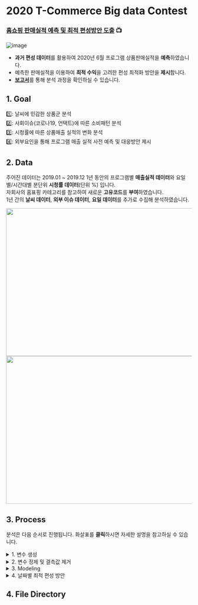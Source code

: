 # 2020 T-Commerce Big data Contest
### [홈쇼핑 판매실적 예측 및 최적 편성방안 도출](https://user-images.githubusercontent.com/84368492/164151119-cd83aec4-57e4-4375-8e08-251cd7198922.jpg) :tv:
![image](https://user-images.githubusercontent.com/84368492/164152567-98ea5b41-7931-4f30-82b4-1369ea17417f.png)

* **과거 편성 데이터**를 활용하여 2020년 6월 프로그램 상품판매실적을 **예측**하였습니다.
* 예측한 판매실적을 이용하여 **최적 수익**을 고려한 편성 최적화 방안을 **제시**합니다.
* [**보고서**](https://github.com/tingting919/BigData_Contest/blob/main/Final_report.pdf)를 통해 분석 과정을 확인하실 수 있습니다.   



## 1. Goal            
1️⃣: 날씨에 민감한 상품군 분석      
2️⃣: 사회이슈(코로나19, 언택트)에 따른 소비패턴 분석      
3️⃣: 시청률에 따른 상품매출 실적의 변화 분석   
4️⃣: 외부요인을 통해 프로그램 매출 실적 사전 예측 및 대응방안 제시   



## 2. Data   
주어진 데이터는 2019.01 ~ 2019.12 1년 동안의 프로그램별 **매출실적 데이터**와 요일별/시간대별 분단위 **시청률 데이터**(단위 %) 입니다.   
자회사의 홈표핑 카테고리를 참고하여 새로운 **고유코드**를 **부여**하였습니다.   
1년 간의 **날씨 데이터**, **외부 이슈 데이터**, **요일 데이터**를 추가로 수집해 분석하였습니다.   

<img width="800" height="400" src="https://user-images.githubusercontent.com/84368492/164160846-5bff902a-5650-4a1e-aa6c-4085ee82764b.png">
<img width="800" height="400" src="https://user-images.githubusercontent.com/84368492/164160790-f50a2e7f-eee8-467d-8cfc-8b0e4af4258d.png">   


 
## 3. Process   
분석은 다음 순서로 진행됩니다. 화살표를 **클릭**하시면 자세한 설명을 참고하실 수 있습니다.   
<details>
<summary> 1. 변수 생성 </summary>
<div markdown="1">   
   
 
    
* **EDA**를 실시해 주어진 데이터의 변수와 판매실적 간의 상관관계와 소비패턴을 파악합니다.  
 
 * 범주형 변수 생성   
    * 날짜 데이터를 **월/일/시간/주/요일/휴일** 여부로 분류하여 변수를 생성합니다.   
    * 오분류된 상품이 많아 새로운 **상위/중간/하위** 카테고리를 생성하고 134개의 **고유코드**를 새로 부여합니다.   
    * 추가적으로 수집한 날씨데이터를 분석하여 날씨관련 파생변수(**한파주의보/경보, 폭염주의보/경보**)를 데이터에 추가했습니다.   
 
 * 연속형 변수 생성   
    * **방송시간과 시청률 데이터**에 기반한 시간, 단가, 날씨(기온, 강수량) 변수를 생성합니다.   
    * 코로나19(사회적 이슈)를 반영하기 위해 택배 데이터를 활용한 **언택트지수**를 생성합니다.   
    * 2020년 test data에 시청률 변수가 주어지지 않아 **XGBoost**를 사용하여 2020년 시청률을 **예측**합니다.   
 
* 종속변수 생성: 상품이 한 시간 동안 판매되는 동안의 총 매출액의 누적합을 구한 것을 **목표 변수**로 설정합니다.   
 
</div>
</details>


<details>
<summary> 2. 변수 정제 및 결측값 제거 </summary>
<div markdown="1">   
   
 
    
 * 범주형 변수는 **one-hot-encoding** 방법을, 연속형 변수는 **MinMaxScaler** 방법을 사용하여 정제합니다.   
 
 * MAPE 계산 시 오류를 방지하기 위해 NA값을 **제거**합니다.   
 
</div>
</details>


<details>
<summary> 3. Modeling </summary>
<div markdown="1">

 * 알고리즘별 성능을 **비교**한 뒤 Gradient Boosting Model을 선택합니다.
 
 * 여러개의 모델을 조합하여 소프트 보팅 방식으로 **앙상블** 합니다.
 
 * score가 높은 세개의 앙상블 모델을 이용하여 **Kfold기반 스태킹**을 수행하고 스태킹 된 데이터를 이용하여 훈련을 진행합니다.   
   
</div>
</details>   

   
<details>
<summary> 4. 날짜별 최적 편성 방안 </summary>
<div markdown="1">

 * 요일별 및 시간별 최적 편성 방안을 만들기 위해 총 매출액과 상품가격의 **중앙값**을 이용하여 새로운 데이터를 생성합니다.   
 
 * 새로운 데이터를 사용하여 요일별 시간별 각 상품군의 **매출순위**와 **취급액**을 파악합니다.   
 
 * 상품군별로 시가에 따른 그래프를 그려 어느 시간대에 특정 상품군의 매출이 높은지 확인하여 최적 편성 방안을 **도출**합니다.   

</div>
</details>   


   
## 4. File Directory

